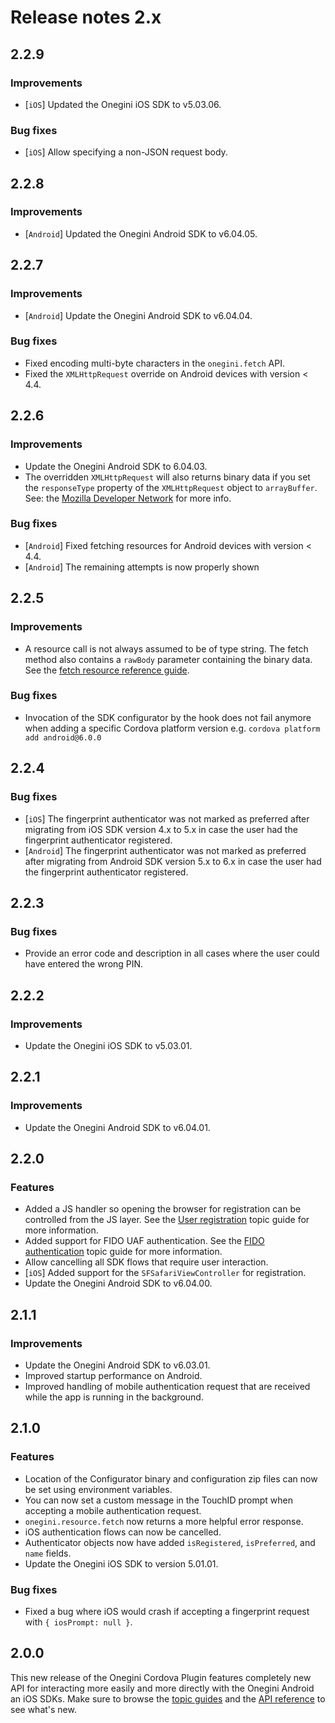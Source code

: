 # Release notes 2.x

## 2.2.9
### Improvements
-  [`iOS`] Updated the Onegini iOS SDK to v5.03.06.

### Bug fixes
- [`iOS`] Allow specifying a non-JSON request body.

## 2.2.8
### Improvements
- [`Android`] Updated the Onegini Android SDK to v6.04.05.

## 2.2.7
### Improvements
- [`Android`] Update the Onegini Android SDK to v6.04.04.

### Bug fixes
- Fixed encoding multi-byte characters in the `onegini.fetch` API.
- Fixed the `XMLHttpRequest` override on Android devices with version < 4.4.

## 2.2.6
### Improvements
- Update the Onegini Android SDK to 6.04.03.
- The overridden `XMLHttpRequest` will also returns binary data if you set the `responseType` property of the `XMLHttpRequest` object to `arrayBuffer`.
  See: the [Mozilla Developer Network](https://developer.mozilla.org/en-US/docs/Web/API/XMLHttpRequest/Sending_and_Receiving_Binary_Data) for more info.

### Bug fixes
- [`Android`] Fixed fetching resources for Android devices with version < 4.4.
- [`Android`] The remaining attempts is now properly shown

## 2.2.5
### Improvements
- A resource call is not always assumed to be of type string. The fetch method also contains a `rawBody` parameter containing the binary data. See the [fetch
resource reference guide](../reference/resource/fetch.md).

### Bug fixes
- Invocation of the SDK configurator by the hook does not fail anymore when adding a specific Cordova platform version e.g. `cordova platform add android@6.0.0`

## 2.2.4
### Bug fixes
- [`iOS`] The fingerprint authenticator was not marked as preferred after migrating from iOS SDK version 4.x to 5.x in case the user had the fingerprint
authenticator registered.
- [`Android`] The fingerprint authenticator was not marked as preferred after migrating from Android SDK version 5.x to 6.x in case the user had the fingerprint
authenticator registered.

## 2.2.3
### Bug fixes
- Provide an error code and description in all cases where the user could have entered the wrong PIN.

## 2.2.2
### Improvements
- Update the Onegini iOS SDK to v5.03.01.

## 2.2.1
### Improvements
- Update the Onegini Android SDK to v6.04.01.

## 2.2.0
### Features
- Added a JS handler so opening the browser for registration can be controlled from the JS layer. See the [User registration](../topics/user-registration.md) topic guide for more information.
- Added support for FIDO UAF authentication. See the [FIDO authentication](../topics/user-authentication-with-fido.md) topic guide for more information.
- Allow cancelling all SDK flows that require user interaction.
- [`iOS`] Added support for the `SFSafariViewController` for registration.
- Update the Onegini Android SDK to v6.04.00.

## 2.1.1
### Improvements
- Update the Onegini Android SDK to v6.03.01.
- Improved startup performance on Android.
- Improved handling of mobile authentication request that are received while the app is running in the background.

## 2.1.0

### Features
- Location of the Configurator binary and configuration zip files can now be set using environment variables.
- You can now set a custom message in the TouchID prompt when accepting a mobile authentication request.
- `onegini.resource.fetch` now returns a more helpful error response.
- iOS authentication flows can now be cancelled.
- Authenticator objects now have added `isRegistered`, `isPreferred`, and `name` fields.
- Update the Onegini iOS SDK to version 5.01.01.

### Bug fixes

- Fixed a bug where iOS would crash if accepting a fingerprint request with `{ iosPrompt: null }`.

## 2.0.0

This new release of the Onegini Cordova Plugin features completely new API for interacting more easily and more directly with the Onegini Android an iOS SDKs.
Make sure to browse the [topic guides](../topics/introduction.md) and the [API reference](../reference/introduction.md) to see what's new.
